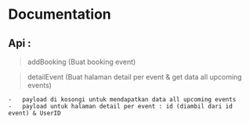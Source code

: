 # Documentation

## Api :

> addBooking (Buat booking event)

> detailEvent (Buat halaman detail per event & get data all upcoming events)

    -   payload di kosongi untuk mendapatkan data all upcoming events
    -   payload untuk halaman detail per event : id (diambil dari id event) & UserID
